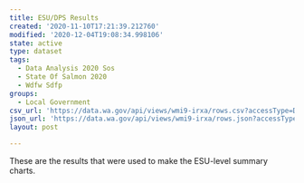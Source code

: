 ```yaml
---
title: ESU/DPS Results
created: '2020-11-10T17:21:39.212760'
modified: '2020-12-04T19:08:34.998106'
state: active
type: dataset
tags:
  - Data Analysis 2020 Sos
  - State Of Salmon 2020
  - Wdfw Sdfp
groups:
  - Local Government
csv_url: 'https://data.wa.gov/api/views/wmi9-irxa/rows.csv?accessType=DOWNLOAD'
json_url: 'https://data.wa.gov/api/views/wmi9-irxa/rows.json?accessType=DOWNLOAD'
layout: post

---
```

These are the results that were used to make the ESU-level summary charts.
